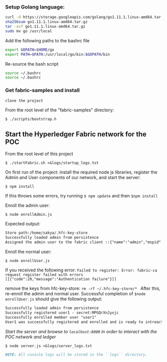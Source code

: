 
### Setup Golang language:
```bash
curl -O https://storage.googleapis.com/golang/go1.11.1.linux-amd64.tar.gz
sha256sum go1.11.1.linux-amd64.tar.gz
tar -xvf go1.11.1.linux-amd64.tar.gz
sudo mv go /usr/local
```
Add the following paths to the bashrc file
```bash
export GOPATH=$HOME/go
export PATH=$PATH:/usr/local/go/bin:$GOPATH/bin
```
Re-source the bash script
```bash
source ~/.bashrc
source ~/.bashrc
```

### Get fabric-samples and install  
```
clone the project
```

From the root level of the "fabric-samples" directory:
```
$ ./scripts/bootstrap.h
```

## Start the Hyperledger Fabric network for the POC
From the root level of this project

```
$ ./startFabric.sh >&logs/startup_logs.txt
```

On first run of the project: install the required node js libraries, register the Admin and User components of our network, and start the server:

```
$ npm install
```
If this throws some errors, try running ``$ npm update`` and then ``$npm install``

Enroll the admin user:
```
$ node enrollAdmin.js
```
Expected output:
```markdown
Store path:/home/sakya/.hfc-key-store
Successfully loaded admin from persistence
Assigned the admin user to the fabric client ::{"name":"admin","mspid":"Org1MSP","roles":null,"affiliation":"","enrollmentSecret":"","enrollment":{"signingIdentity":"091d15d647a3053a769faf8f4122e7ac577323b919d00413d6f4e2208337eee9","identity":{"certificate":"-----BEGIN CERTIFICATE-----\nMIICATCCAaigAwIBAgIUTyI7MAMMLUNlJt7m+dPVhKZKvXgwCgYIKoZIzj0EAwIw\nczELMAkGA1UEBhMCVVMxEzARBgNVBAgTCkNhbGlmb3JuaWExFjAUBgNVBAcTDVNh\nbiBGcmFuY2lzY28xGTAXBgNVBAoTEG9yZzEuZXhhbXBsZS5jb20xHDAaBgNVBAMT\nE2NhLm9yZzEuZXhhbXBsZS5jb20wHhcNMTkwNTAzMDUyMTAwWhcNMjAwNTAyMDUy\nNjAwWjAhMQ8wDQYDVQQLEwZjbGllbnQxDjAMBgNVBAMTBWFkbWluMFkwEwYHKoZI\nzj0CAQYIKoZIzj0DAQcDQgAE0i55Xns6VEn2Y+DUNgQR3bfbLz40B99srq5rKF+C\n8QH6A3lDMtN7dFJQvddZprSxNaScaA81sJzXmygJ/9qBzaNsMGowDgYDVR0PAQH/\nBAQDAgeAMAwGA1UdEwEB/wQCMAAwHQYDVR0OBBYEFNyNLIJjiV6+GK97W/DO7a30\nLbUbMCsGA1UdIwQkMCKAIEI5qg3NdtruuLoM2nAYUdFFBNMarRst3dusalc2Xkl8\nMAoGCCqGSM49BAMCA0cAMEQCIGe2ilQJ9PNaPueLFL9Joc9zaV7Eq0krEX1wBR8c\nWCE/AiBdDgWhzztwAtdsV7/y6NXkmvCcJQvgtmz/ga+7gcolIQ==\n-----END CERTIFICATE-----\n"}}}

```
Enroll the normal user:
```
$ node enrollUser.js  
```
If you received the following error: ``Failed to register: Error: fabric-ca request register failed with errors [[{"code":20,"message":"Authentication failure"}]]``

remove the keys from hfc-key-store: ``rm -rf ~/.hfc-key-store/*
``
After this, re-enroll the admin and normal user. Successful completion of ``$node enrollUser.js`` should give the following output:

```markdown
Successfully loaded admin from persistence
Successfully registered user1 - secret:MPGQrXnJyxjc
Successfully enrolled member user "user1"
User1 was successfully registered and enrolled and is ready to intreact with the fabric network

```


*Start the server and browse to ``localhost:8000`` in order to interact with the POC network and ledger*
```
$ node server.js >&logs/server_logs.txt
```

```markdown
NOTE: All console logs will be stored in the ``logs`` directory.
```

